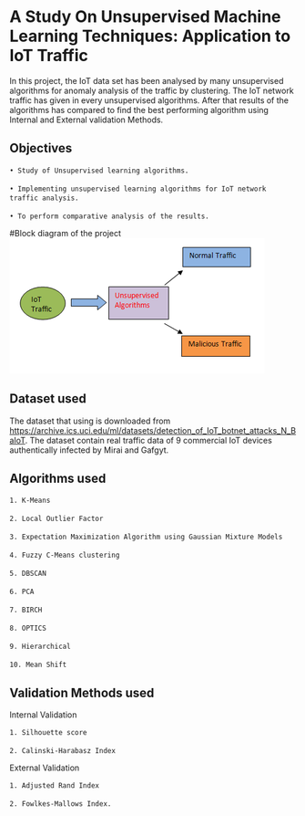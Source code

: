 
#  A Study On Unsupervised Machine Learning Techniques: Application to IoT Traffic

In this project, the IoT data set has been analysed by many unsupervised algorithms
for anomaly analysis of the traffic by clustering. The IoT network traffic
has given in every unsupervised algorithms. After that results of the algorithms
has compared to find the best performing algorithm using Internal and External validation Methods.


## Objectives
    • Study of Unsupervised learning algorithms.

    • Implementing unsupervised learning algorithms for IoT network traffic analysis.

    • To perform comparative analysis of the results.
#Block diagram of the project
![Logo](https://github.com/Dhruba6060/Unsupervised-Learning-Algorithms/blob/main/Block%20Diagram.png?raw=true)


## Dataset used

The dataset that using is downloaded from https://archive.ics.uci.edu/ml/datasets/detection_of_IoT_botnet_attacks_N_BaIoT. The dataset contain real traffic
data of 9 commercial IoT devices authentically infected by Mirai and Gafgyt.
## Algorithms used
    1. K-Means

    2. Local Outlier Factor

    3. Expectation Maximization Algorithm using Gaussian Mixture Models

    4. Fuzzy C-Means clustering

    5. DBSCAN

    6. PCA

    7. BIRCH

    8. OPTICS

    9. Hierarchical

    10. Mean Shift
## Validation Methods used

Internal Validation

    1. Silhouette score

    2. Calinski-Harabasz Index

External Validation

    1. Adjusted Rand Index

    2. Fowlkes-Mallows Index.